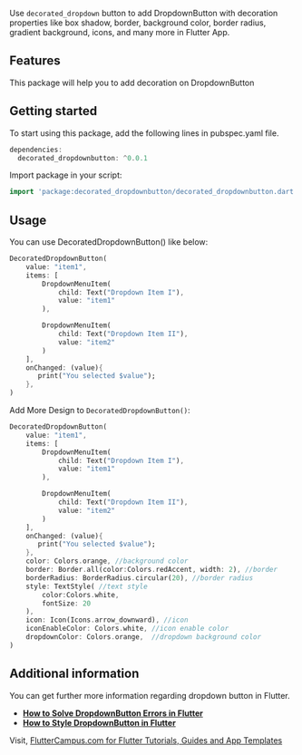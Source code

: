 Use `decorated_dropdown` button to add DropdownButton with decoration properties like box shadow, border, background color, border radius, gradient background, icons, and many more in Flutter App.

## Features

This package will help you to add decoration on DropdownButton

## Getting started

To start using this package, add the following lines in pubspec.yaml file.
```dart
dependencies:
  decorated_dropdownbutton: ^0.0.1
```
Import package in your script:
```dart
import 'package:decorated_dropdownbutton/decorated_dropdownbutton.dart';
```

## Usage
You can use DecoratedDropdownButton() like below:
```Dart
DecoratedDropdownButton(
    value: "item1",
    items: [ 
        DropdownMenuItem(
            child: Text("Dropdown Item I"), 
            value: "item1"
        ),

        DropdownMenuItem(
            child: Text("Dropdown Item II"), 
            value: "item2"
        )
    ],
    onChanged: (value){
       print("You selected $value");
    },
)
```
Add More Design to `DecoratedDropdownButton()`:

```dart
DecoratedDropdownButton(
    value: "item1",
    items: [ 
        DropdownMenuItem(
            child: Text("Dropdown Item I"), 
            value: "item1"
        ),

        DropdownMenuItem(
            child: Text("Dropdown Item II"), 
            value: "item2"
        )
    ],
    onChanged: (value){
       print("You selected $value");
    },
    color: Colors.orange, //background color
    border: Border.all(color:Colors.redAccent, width: 2), //border 
    borderRadius: BorderRadius.circular(20), //border radius
    style: TextStyle( //text style
        color:Colors.white,
        fontSize: 20
    ),
    icon: Icon(Icons.arrow_downward), //icon
    iconEnableColor: Colors.white, //icon enable color
    dropdownColor: Colors.orange,  //dropdown background color
)
```

## Additional information

You can get further more information regarding dropdown button in Flutter.

- **[How to Solve DropdownButton Errors in Flutter](https://www.fluttercampus.com/guide/209/solve-dropdownbutton-errors-flutter/)**
- **[How to Style DropdownButton in Flutter](https://www.fluttercampus.com/guide/211/style-dropdown-button-flutter/)**

Visit, [FlutterCampus.com for Flutter Tutorials, Guides and App Templates](https://www.fluttercampus.com)

